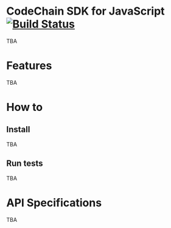 # CodeChain SDK for JavaScript [![Build Status](https://travis-ci.com/kodebox-io/codechain-sdk-js.svg?token=ekWhXzYw9sUsATQJSpJ1&branch=master)](https://travis-ci.com/kodebox-io/codechain-sdk-js)

TBA

# Features
TBA

# How to
## Install
TBA

## Run tests
TBA

# API Specifications

TBA
